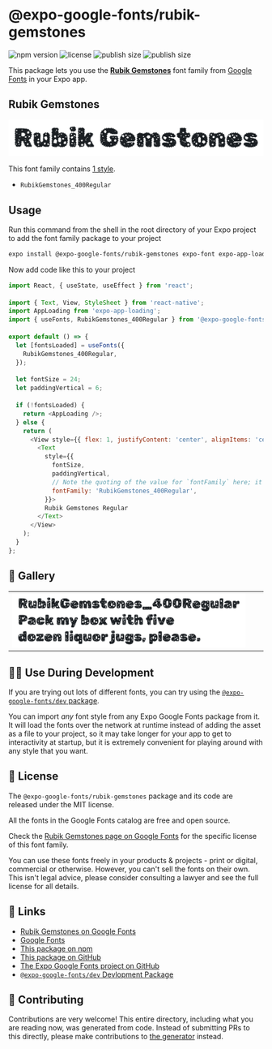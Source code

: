 # @expo-google-fonts/rubik-gemstones

![npm version](https://flat.badgen.net/npm/v/@expo-google-fonts/rubik-gemstones)
![license](https://flat.badgen.net/github/license/expo/google-fonts)
![publish size](https://flat.badgen.net/packagephobia/install/@expo-google-fonts/rubik-gemstones)
![publish size](https://flat.badgen.net/packagephobia/publish/@expo-google-fonts/rubik-gemstones)

This package lets you use the [**Rubik Gemstones**](https://fonts.google.com/specimen/Rubik+Gemstones) font family from [Google Fonts](https://fonts.google.com/) in your Expo app.

## Rubik Gemstones

![Rubik Gemstones](./font-family.png)

This font family contains [1 style](#-gallery).

- `RubikGemstones_400Regular`

## Usage

Run this command from the shell in the root directory of your Expo project to add the font family package to your project
```sh
expo install @expo-google-fonts/rubik-gemstones expo-font expo-app-loading
```

Now add code like this to your project
```js
import React, { useState, useEffect } from 'react';

import { Text, View, StyleSheet } from 'react-native';
import AppLoading from 'expo-app-loading';
import { useFonts, RubikGemstones_400Regular } from '@expo-google-fonts/rubik-gemstones';

export default () => {
  let [fontsLoaded] = useFonts({
    RubikGemstones_400Regular,
  });

  let fontSize = 24;
  let paddingVertical = 6;

  if (!fontsLoaded) {
    return <AppLoading />;
  } else {
    return (
      <View style={{ flex: 1, justifyContent: 'center', alignItems: 'center' }}>
        <Text
          style={{
            fontSize,
            paddingVertical,
            // Note the quoting of the value for `fontFamily` here; it expects a string!
            fontFamily: 'RubikGemstones_400Regular',
          }}>
          Rubik Gemstones Regular
        </Text>
      </View>
    );
  }
};

```

## 🔡 Gallery


||||
|-|-|-|
|![RubikGemstones_400Regular](./RubikGemstones_400Regular.ttf.png)||||


## 👩‍💻 Use During Development

If you are trying out lots of different fonts, you can try using the [`@expo-google-fonts/dev` package](https://github.com/expo/google-fonts/tree/master/font-packages/dev#readme).

You can import *any* font style from any Expo Google Fonts package from it. It will load the fonts
over the network at runtime instead of adding the asset as a file to your project, so it may take longer
for your app to get to interactivity at startup, but it is extremely convenient
for playing around with any style that you want.

## 📖 License

The `@expo-google-fonts/rubik-gemstones` package and its code are released under the MIT license.

All the fonts in the Google Fonts catalog are free and open source.

Check the [Rubik Gemstones page on Google Fonts](https://fonts.google.com/specimen/Rubik+Gemstones) for the specific license of this font family.

You can use these fonts freely in your products & projects - print or digital, commercial or otherwise. However, you can't sell the fonts on their own. This isn't legal advice, please consider consulting a lawyer and see the full license for all details.

## 🔗 Links

- [Rubik Gemstones on Google Fonts](https://fonts.google.com/specimen/Rubik+Gemstones)
- [Google Fonts](https://fonts.google.com/)
- [This package on npm](https://www.npmjs.com/package/@expo-google-fonts/rubik-gemstones)
- [This package on GitHub](https://github.com/expo/google-fonts/tree/master/font-packages/rubik-gemstones)
- [The Expo Google Fonts project on GitHub](https://github.com/expo/google-fonts)
- [`@expo-google-fonts/dev` Devlopment Package](https://github.com/expo/google-fonts/tree/master/font-packages/dev)

## 🤝 Contributing

Contributions are very welcome! This entire directory, including what you are reading now, was generated from code. Instead of submitting PRs to this directly, please make contributions to [the generator](https://github.com/expo/google-fonts/tree/master/packages/generator) instead.
